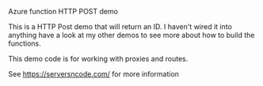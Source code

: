 Azure function HTTP POST demo

This is a HTTP Post demo that will return an ID. I haven't wired it into anything have a look at my other demos to see more about how to build the functions.

This demo code is for working with proxies and routes.

See https://serversncode.com/ for more information